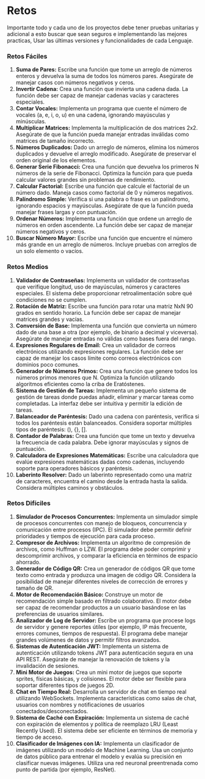 # Retos
Importante todo y cada uno de los proyectos debe tener pruebas unitarias y adicional a esto buscar que sean seguros e implementando las mejores practicas, Usar las últimas versiones y funcionalidades de cada Lenguaje.

### Retos Fáciles

1. **Suma de Pares:** Escribe una función que tome un arreglo de números enteros y devuelva la suma de todos los números pares. Asegúrate de manejar casos con números negativos y ceros.
2. **Invertir Cadena:** Crea una función que invierta una cadena dada. La función debe ser capaz de manejar cadenas vacías y caracteres especiales.
3. **Contar Vocales:** Implementa un programa que cuente el número de vocales (a, e, i, o, u) en una cadena, ignorando mayúsculas y minúsculas.
4. **Multiplicar Matrices:** Implementa la multiplicación de dos matrices 2x2. Asegúrate de que la función pueda manejar entradas inválidas como matrices de tamaño incorrecto.
5. **Números Duplicados:** Dado un arreglo de números, elimina los números duplicados y devuelve el arreglo modificado. Asegúrate de preservar el orden original de los elementos.
6. **Generar Serie Fibonacci:** Crea una función que devuelva los primeros N números de la serie de Fibonacci. Optimiza la función para que pueda calcular valores grandes sin problemas de rendimiento.
7. **Calcular Factorial:** Escribe una función que calcule el factorial de un número dado. Maneja casos como factorial de 0 y números negativos.
8. **Palíndromo Simple:** Verifica si una palabra o frase es un palíndromo, ignorando espacios y mayúsculas. Asegúrate de que la función pueda manejar frases largas y con puntuación.
9. **Ordenar Números:** Implementa una función que ordene un arreglo de números en orden ascendente. La función debe ser capaz de manejar números negativos y ceros.
10. **Buscar Número Mayor:** Escribe una función que encuentre el número más grande en un arreglo de números. Incluye pruebas con arreglos de un solo elemento o vacíos.

### Retos Medios

1. **Validador de Contraseñas:** Implementa un validador de contraseñas que verifique longitud, uso de mayúsculas, números y caracteres especiales. El sistema debe proporcionar retroalimentación sobre qué condiciones no se cumplen.
2. **Rotación de Matriz:** Escribe una función para rotar una matriz NxN 90 grados en sentido horario. La función debe ser capaz de manejar matrices grandes y vacías.
3. **Conversión de Base:** Implementa una función que convierta un número dado de una base a otra (por ejemplo, de binario a decimal y viceversa). Asegúrate de manejar entradas no válidas como bases fuera del rango.
4. **Expresiones Regulares de Email:** Crea un validador de correos electrónicos utilizando expresiones regulares. La función debe ser capaz de manejar los casos límite como correos electrónicos con dominios poco comunes.
5. **Generador de Números Primos:** Crea una función que genere todos los números primos menores que N. Optimiza la función utilizando algoritmos eficientes como la criba de Eratóstenes.
6. **Sistema de Gestión de Tareas:** Implementa un pequeño sistema de gestión de tareas donde puedas añadir, eliminar y marcar tareas como completadas. La interfaz debe ser intuitiva y permitir la edición de tareas.
7. **Balanceador de Paréntesis:** Dado una cadena con paréntesis, verifica si todos los paréntesis están balanceados. Considera soportar múltiples tipos de paréntesis: (), {}, [].
8. **Contador de Palabras:** Crea una función que tome un texto y devuelva la frecuencia de cada palabra. Debe ignorar mayúsculas y signos de puntuación.
9. **Calculadora de Expresiones Matemáticas:** Escribe una calculadora que evalúe expresiones matemáticas dadas como cadenas, incluyendo soporte para operadores básicos y paréntesis.
10. **Laberinto Resolver:** Dado un laberinto representado como una matriz de caracteres, encuentra el camino desde la entrada hasta la salida. Considera múltiples caminos y obstáculos.

### Retos Difíciles

1. **Simulador de Procesos Concurrentes:** Implementa un simulador simple de procesos concurrentes con manejo de bloqueos, concurrencia y comunicación entre procesos (IPC). El simulador debe permitir definir prioridades y tiempos de ejecución para cada proceso.
2. **Compresor de Archivos:** Implementa un algoritmo de compresión de archivos, como Huffman o LZW. El programa debe poder comprimir y descomprimir archivos, y comparar la eficiencia en términos de espacio ahorrado.
3. **Generador de Código QR:** Crea un generador de códigos QR que tome texto como entrada y produzca una imagen de código QR. Considera la posibilidad de manejar diferentes niveles de corrección de errores y tamaño de QR.
4. **Motor de Recomendación Básico:** Construye un motor de recomendación simple basado en filtrado colaborativo. El motor debe ser capaz de recomendar productos a un usuario basándose en las preferencias de usuarios similares.
5. **Analizador de Log de Servidor:** Escribe un programa que procese logs de servidor y genere reportes útiles (por ejemplo, IP más frecuente, errores comunes, tiempos de respuesta). El programa debe manejar grandes volúmenes de datos y permitir filtros avanzados.
6. **Sistemas de Autenticación JWT:** Implementa un sistema de autenticación utilizando tokens JWT para autenticación segura en una API REST. Asegúrate de manejar la renovación de tokens y la invalidación de sesiones.
7. **Mini Motor de Juegos:** Crea un mini motor de juegos que soporte sprites, físicas básicas, y colisiones. El motor debe ser flexible para soportar diferentes tipos de juegos 2D.
8. **Chat en Tiempo Real:** Desarrolla un servidor de chat en tiempo real utilizando WebSockets. Implementa características como salas de chat, usuarios con nombres y notificaciones de usuarios conectados/desconectados.
9. **Sistema de Caché con Expiración:** Implementa un sistema de caché con expiración de elementos y política de reemplazo LRU (Least Recently Used). El sistema debe ser eficiente en términos de memoria y tiempo de acceso.
10. **Clasificador de Imágenes con IA:** Implementa un clasificador de imágenes utilizando un modelo de Machine Learning. Usa un conjunto de datos público para entrenar el modelo y evalúa su precisión en clasificar nuevas imágenes. Utiliza una red neuronal preentrenada como punto de partida (por ejemplo, ResNet).
